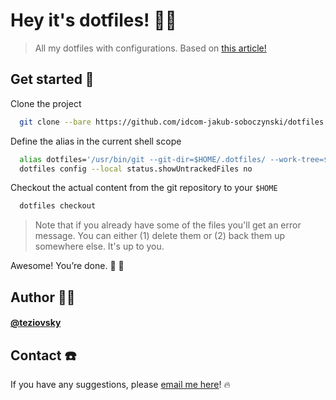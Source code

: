 # Hey it's dotfiles! 🖖🏼

> All my dotfiles with configurations. Based on [this article!](https://www.ackama.com/what-we-think/the-best-way-to-store-your-dotfiles-a-bare-git-repository-explained/)

## Get started 🏁

Clone the project

```bash
  git clone --bare https://github.com/idcom-jakub-soboczynski/dotfiles.git $HOME/.dotfiles
```

Define the alias in the current shell scope

```bash
  alias dotfiles='/usr/bin/git --git-dir=$HOME/.dotfiles/ --work-tree=$HOME'
  dotfiles config --local status.showUntrackedFiles no
```

Checkout the actual content from the git repository to your `$HOME`

```bash
  dotfiles checkout
```

> Note that if you already have some of the files you'll get an error message. You can either (1) delete them or (2) back them up somewhere else. It's up to you.

Awesome! You’re done. 🎊 🥳

## Author 🙎🏼‍

#### [@teziovsky](https://www.github.com/idcom-jakub-soboczynski)

## Contact ☎️

If you have any suggestions, please [email me here](mailto:jakub.soboczynski@idcom.pl)! 🔥

